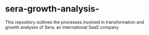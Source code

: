 # sera-growth-analysis-
This repository outlines the processes involved in transformation and growth analyses of Sera; an international SaaS company
